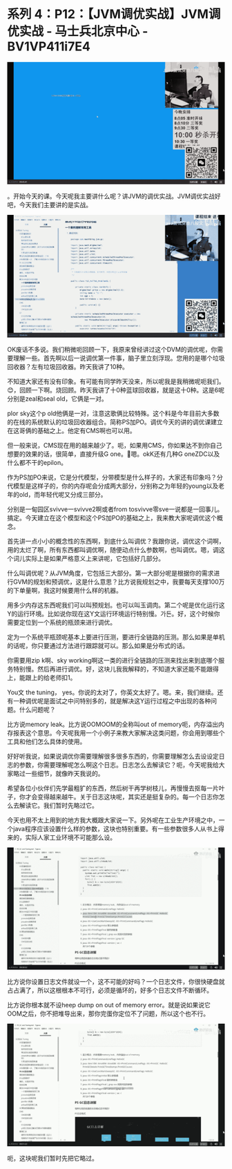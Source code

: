 # 系列 4：P12：【JVM调优实战】JVM调优实战 - 马士兵北京中心 - BV1VP411i7E4

![](img/5fa3214c3082a97750b2eb50a33f6b91_0.png)

。开始今天的课。今天呢我主要讲什么呢？讲JVM的调优实战。JVM调优实战好吧，今天我们主要讲的是实战。



![](img/5fa3214c3082a97750b2eb50a33f6b91_2.png)

OK废话不多说。我们稍微呃回顾一下，我原来曾经讲过这个DVM的调优呢，你需要理解一些。首先啊以后一说调优第一件事，脑子里立刻浮现。您用的是哪个垃圾回收器？左有垃圾回收器。昨天我讲了10种。

不知道大家还有没有印象。有可能有同学昨天没来，所以呢我是我稍微呢呃我们。😊，回顾一下啊。烧回顾。昨天我讲了十0种蓝球回收器，就是这十0种。这是6呢分别是zeal和seal old，它俩是一对。

plor sky这个p old他俩是一对，注意这歌俩比较特殊。这个料是今年目前大多数的在线的系统默认的垃圾回收器组合。简称PS加PO。调优今天的讲的调优课建立在这哥俩的基础之上。他定有CMS啊也可以用。

但一般来说，CMS现在用的越来越少了。呃，如果用CMS，你如果达不到你自己想要的效果的话，很简单，直接升级G one。🤧嗯。okK还有几种G oneZDC以及什么都不干的epilon。

作为PS加PO来说，它是分代模型，分带模型是什么样子的，大家还有印象吗？分代模型是这样子的，你的内存呢会分成两大部分，分别称之为年轻的young以及老年的old，而年轻代呢又分成三部分。

分别是一甸园区svivve一svivve2啊或者from tosvivve零sve一说都是一回事儿。搞定。今天建立在这个模型和这个PS加PO的基础之上，我来教大家呢调优这个概念。

首先讲一点小小的概念性的东西啊，到底什么叫调优？我跟你说，调优这个词啊，用的太烂了啊，所有东西都叫调优啊，随便动点什么参数啊，也叫调优。嗯，调这个词儿实际上是如果严格意义上来讲呢，它包括好几部分。

什么叫调优呢？从JVM角度，它包括三大部分。第一大部分呢是根据你的需求进行GVM的规划和预调优，这是什么意思？比方说我规划之中，我要每天支撑100万的下单量啊，我这时候要用什么样的机器。

用多少内存这东西呢我们可以叫预规划。也可以叫玉调肉。第二个呢是优化运行这Y的运行环境。比如说你现在这Y文运行环境运行特别慢。가든。好，这个时候你需要定位到一个系统的瓶颈来进行调优。

定为一个系统平瓶颈呢基本上要进行压测，要进行全链路的压测。那么如果是单机的话呢，你只要通过方法进行跟踪就可以。那么如果是分布式的话。

你需要用zip k啊、sky working啊这一类的进行全链路的压测来找出来到底哪个服务特别慢。然后再进行调优。好，这块儿我我解释的，不知道大家还能不能跟得上，能跟上的给老师扣1。

You文 the tuning， yes。你说的太对了，你英文太好了。嗯。来，我们继续。还有一种调优呢是面试之中问特别多的，就是解决这Y运行过程之中出现的各种问题。什么问题呢？

比方说memory leak。比方说OOMOOM的全称叫out of memory呃，内存溢出内存报表这个意思。今天呢我用一个小例子来教大家解决这类问题，你会用到哪些个工具和他们怎么具体的使用。

好好听我说，如果说调优你需要理解很多很多东西的，你需要理解怎么去设设定日志的参数，你需要理解呢怎么啊这个日志。日志怎么去解读它？呃，今天呢我给大家略过一些细节，就像昨天我说的。

希望各位小伙伴们先学最粗犷的东西，然后树干再学树枝儿，再慢慢去抠每一片叶子，你才会变得越来越牛。关于日志这块呢，其实还是挺复杂的。每一个日志你怎么去解读它。我们暂时先略过它。

今天也用不太上用到的地方我大概跟大家说一下。另外呢在工业生产环境之中，一个java程序应该设置什么样的参数，这块也特别重要。有一些参数很多人从书上得来的，实际人家工业环境不可能那么设。



![](img/5fa3214c3082a97750b2eb50a33f6b91_4.png)

比方说你设置日志文件就设一个，这不可能的好吗？一个日志文件，你很快硬盘就占占满了，所以这根根本不可行，必须是循环的，好多个日志文件不断循环。

比方说你根本就不设heep dump on out of memory error。就是说如果说它OOM之后，你不把堆导出来，那你完蛋你定位不了问题，所以这个也不行。



![](img/5fa3214c3082a97750b2eb50a33f6b91_6.png)

呃，这块呢我们暂时先把它略过。